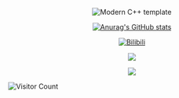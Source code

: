 <div id="title" align=center>

![Modern C++ template][github-sub-title:img]

[![Anurag's GitHub stats](https://github-readme-stats.vercel.app/api?username=Ra1nowo&show_icons=true&theme=tokyonight)](https://b23.tv/iEJTnPp)

[![Bilibili](https://img.shields.io/badge/Bilibili-Ra1nowo-yellow)](https://space.bilibili.com/507928822?spm_id_from=333.337.0.0)

![](https://img.shields.io/badge/11408高手-yellow) 

![](https://img.shields.io/badge/算法练习-yellow) 
</div>


![Visitor Count](https://profile-counter.glitch.me/Ra1nowo/count.svg)

[github-sub-title:img]: https://readme-typing-svg.herokuapp.com?font=Segoe+Script&center=true&lines=Ra1nowo.

